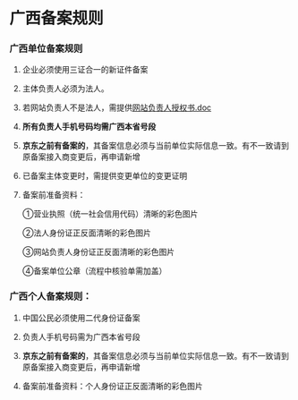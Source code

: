 # **广西备案规则**

### 广西单位备案规则

1. 企业必须使用三证合一的新证件备案

2. 主体负责人必须为法人。

3. 若网站负责人不是法人，需提供[网站负责人授权书.doc](https://badownload.s3.cn-north-1.jdcloud-oss.com/buchongziliao/guangxi/gxshouquanshu.doc)

4. **所有负责人手机号码均需广西本省号段**

5. **京东之前有备案的**，其备案信息必须与当前单位实际信息一致。有不一致请到原备案接入商变更后，再申请新增

6. 已备案主体变更时，需提供变更单位的变更证明

7. 备案前准备资料：

   ①营业执照（统一社会信用代码）清晰的彩色图片

   ②法人身份证正反面清晰的彩色图片

   ③网站负责人身份证正反面清晰的彩色图片

   ④备案单位公章（流程中核验单需加盖）


### 广西个人备案规则：

1. 中国公民必须使用二代身份证备案

2. 负责人手机号码需为广西本省号段

3. **京东之前有备案的**，其备案信息必须与当前单位实际信息一致。有不一致请到原备案接入商变更后，再申请新增

4. 备案前准备资料：个人身份证正反面清晰的彩色图片
